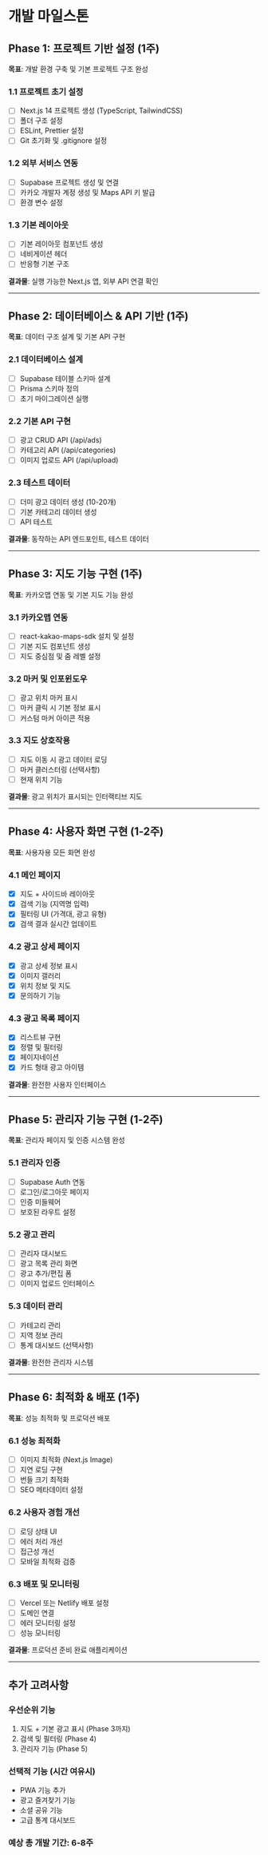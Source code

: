 # 개발 마일스톤

## Phase 1: 프로젝트 기반 설정 (1주)
**목표**: 개발 환경 구축 및 기본 프로젝트 구조 완성

### 1.1 프로젝트 초기 설정
- [ ] Next.js 14 프로젝트 생성 (TypeScript, TailwindCSS)
- [ ] 폴더 구조 설정
- [ ] ESLint, Prettier 설정
- [ ] Git 초기화 및 .gitignore 설정

### 1.2 외부 서비스 연동
- [ ] Supabase 프로젝트 생성 및 연결
- [ ] 카카오 개발자 계정 생성 및 Maps API 키 발급
- [ ] 환경 변수 설정

### 1.3 기본 레이아웃
- [ ] 기본 레이아웃 컴포넌트 생성
- [ ] 네비게이션 헤더
- [ ] 반응형 기본 구조

**결과물**: 실행 가능한 Next.js 앱, 외부 API 연결 확인

---

## Phase 2: 데이터베이스 & API 기반 (1주)
**목표**: 데이터 구조 설계 및 기본 API 구현

### 2.1 데이터베이스 설계
- [ ] Supabase 테이블 스키마 설계
- [ ] Prisma 스키마 정의
- [ ] 초기 마이그레이션 실행

### 2.2 기본 API 구현
- [ ] 광고 CRUD API (/api/ads)
- [ ] 카테고리 API (/api/categories)
- [ ] 이미지 업로드 API (/api/upload)

### 2.3 테스트 데이터
- [ ] 더미 광고 데이터 생성 (10-20개)
- [ ] 기본 카테고리 데이터 생성
- [ ] API 테스트

**결과물**: 동작하는 API 엔드포인트, 테스트 데이터

---

## Phase 3: 지도 기능 구현 (1주)
**목표**: 카카오맵 연동 및 기본 지도 기능 완성

### 3.1 카카오맵 연동
- [ ] react-kakao-maps-sdk 설치 및 설정
- [ ] 기본 지도 컴포넌트 생성
- [ ] 지도 중심점 및 줌 레벨 설정

### 3.2 마커 및 인포윈도우
- [ ] 광고 위치 마커 표시
- [ ] 마커 클릭 시 기본 정보 표시
- [ ] 커스텀 마커 아이콘 적용

### 3.3 지도 상호작용
- [ ] 지도 이동 시 광고 데이터 로딩
- [ ] 마커 클러스터링 (선택사항)
- [ ] 현재 위치 기능

**결과물**: 광고 위치가 표시되는 인터랙티브 지도

---

## Phase 4: 사용자 화면 구현 (1-2주)
**목표**: 사용자용 모든 화면 완성

### 4.1 메인 페이지
- [x] 지도 + 사이드바 레이아웃
- [x] 검색 기능 (지역명 입력)
- [x] 필터링 UI (가격대, 광고 유형)
- [x] 검색 결과 실시간 업데이트

### 4.2 광고 상세 페이지
- [x] 광고 상세 정보 표시
- [x] 이미지 갤러리
- [x] 위치 정보 및 지도
- [x] 문의하기 기능

### 4.3 광고 목록 페이지
- [x] 리스트뷰 구현
- [x] 정렬 및 필터링
- [x] 페이지네이션
- [x] 카드 형태 광고 아이템

**결과물**: 완전한 사용자 인터페이스

---

## Phase 5: 관리자 기능 구현 (1-2주)
**목표**: 관리자 페이지 및 인증 시스템 완성

### 5.1 관리자 인증
- [ ] Supabase Auth 연동
- [ ] 로그인/로그아웃 페이지
- [ ] 인증 미들웨어
- [ ] 보호된 라우트 설정

### 5.2 광고 관리
- [ ] 관리자 대시보드
- [ ] 광고 목록 관리 화면
- [ ] 광고 추가/편집 폼
- [ ] 이미지 업로드 인터페이스

### 5.3 데이터 관리
- [ ] 카테고리 관리
- [ ] 지역 정보 관리
- [ ] 통계 대시보드 (선택사항)

**결과물**: 완전한 관리자 시스템

---

## Phase 6: 최적화 & 배포 (1주)
**목표**: 성능 최적화 및 프로덕션 배포

### 6.1 성능 최적화
- [ ] 이미지 최적화 (Next.js Image)
- [ ] 지연 로딩 구현
- [ ] 번들 크기 최적화
- [ ] SEO 메타데이터 설정

### 6.2 사용자 경험 개선
- [ ] 로딩 상태 UI
- [ ] 에러 처리 개선
- [ ] 접근성 개선
- [ ] 모바일 최적화 검증

### 6.3 배포 및 모니터링
- [ ] Vercel 또는 Netlify 배포 설정
- [ ] 도메인 연결
- [ ] 에러 모니터링 설정
- [ ] 성능 모니터링

**결과물**: 프로덕션 준비 완료 애플리케이션

---

## 추가 고려사항

### 우선순위 기능
1. 지도 + 기본 광고 표시 (Phase 3까지)
2. 검색 및 필터링 (Phase 4)
3. 관리자 기능 (Phase 5)

### 선택적 기능 (시간 여유시)
- PWA 기능 추가
- 광고 즐겨찾기 기능
- 소셜 공유 기능
- 고급 통계 대시보드

### 예상 총 개발 기간: 6-8주